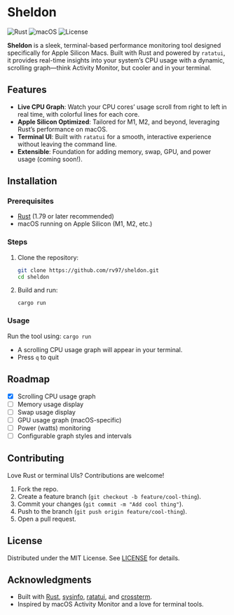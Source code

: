 # Sheldon

![Rust](https://img.shields.io/badge/Rust-1.79-orange?logo=rust) ![macOS](https://img.shields.io/badge/macOS-Apple%20Silicon-blue?logo=apple) ![License](https://img.shields.io/badge/license-MIT-green)

**Sheldon** is a sleek, terminal-based performance monitoring tool designed specifically for Apple Silicon Macs. Built with Rust and powered by `ratatui`, it provides real-time insights into your system’s CPU usage with a dynamic, scrolling graph—think Activity Monitor, but cooler and in your terminal.

## Features

- **Live CPU Graph**: Watch your CPU cores’ usage scroll from right to left in real time, with colorful lines for each core.
- **Apple Silicon Optimized**: Tailored for M1, M2, and beyond, leveraging Rust’s performance on macOS.
- **Terminal UI**: Built with `ratatui` for a smooth, interactive experience without leaving the command line.
- **Extensible**: Foundation for adding memory, swap, GPU, and power usage (coming soon!).

## Installation

### Prerequisites
- [Rust](https://www.rust-lang.org/tools/install) (1.79 or later recommended)
- macOS running on Apple Silicon (M1, M2, etc.)

### Steps
1. Clone the repository:
   ```bash
   git clone https://github.com/rv97/sheldon.git
   cd sheldon
   ```
2. Build and run:
    ```
    cargo run
    ```

### Usage
Run the tool using:
    ```
    cargo run
    ```
- A scrolling CPU usage graph will appear in your terminal.
- Press `q` to quit

## Roadmap
- [x] Scrolling CPU usage graph
- [ ] Memory usage display
- [ ] Swap usage display
- [ ] GPU usage graph (macOS-specific)
- [ ] Power (watts) monitoring
- [ ] Configurable graph styles and intervals

## Contributing
Love Rust or terminal UIs? Contributions are welcome!

1. Fork the repo.
2. Create a feature branch (`git checkout -b feature/cool-thing`).
3. Commit your changes (`git commit -m "Add cool thing"`).
4. Push to the branch (`git push origin feature/cool-thing`).
5. Open a pull request.

## License
Distributed under the MIT License. See [LICENSE](LICENSE) for details.

## Acknowledgments
- Built with [Rust](https://www.rust-lang.org/), [sysinfo](https://crates.io/crates/sysinfo), [ratatui](https://crates.io/crates/ratatui), and [crossterm](https://crates.io/crates/crossterm).
- Inspired by macOS Activity Monitor and a love for terminal tools.